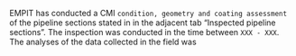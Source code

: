 EMPIT
 has conducted a CMI `condition, geometry and coating assessment` of the 
pipeline sections stated in in the adjacent tab “Inspected pipeline 
sections”. The inspection was conducted in the time between `XXX - XXX`. The analyses of the data collected in the field was 


